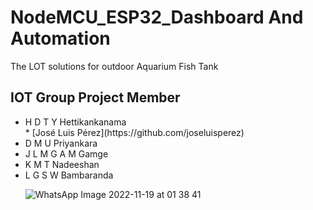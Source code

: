 # NodeMCU_ESP32_Dashboard And Automation 
The LOT solutions for outdoor Aquarium Fish Tank

## IOT Group Project Member
<ul>
  <li>H D T Y Hettikankanama</li>* [José Luis Pérez](https://github.com/joseluisperez)
  <li>D M U Priyankara </li>
  <li>J L M G A M Gamge</li>
<li>K M T Nadeeshan</li/>
<li>L G S W Bambaranda</li>
</ui>

![WhatsApp Image 2022-11-19 at 01 38 41](https://user-images.githubusercontent.com/43540833/202834237-40a6c46a-9d83-4089-aad6-759f9e671695.jpeg)
